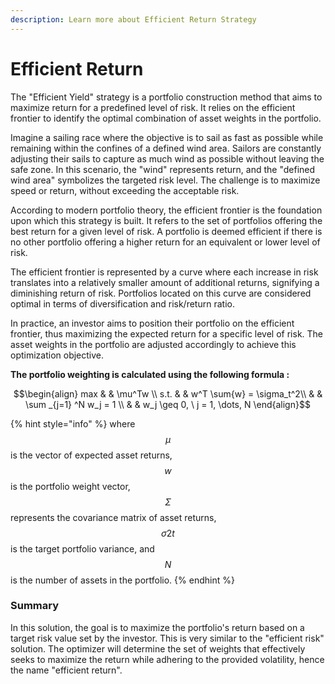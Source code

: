 ```yaml
---
description: Learn more about Efficient Return Strategy
---
```


# Efficient Return

The "Efficient Yield" strategy is a portfolio construction method that aims to maximize return for a predefined level of risk. It relies on the efficient frontier to identify the optimal combination of asset weights in the portfolio.

Imagine a sailing race where the objective is to sail as fast as possible while remaining within the confines of a defined wind area. Sailors are constantly adjusting their sails to capture as much wind as possible without leaving the safe zone. In this scenario, the "wind" represents return, and the "defined wind area" symbolizes the targeted risk level. The challenge is to maximize speed or return, without exceeding the acceptable risk.

According to modern portfolio theory, the efficient frontier is the foundation upon which this strategy is built. It refers to the set of portfolios offering the best return for a given level of risk. A portfolio is deemed efficient if there is no other portfolio offering a higher return for an equivalent or lower level of risk.

The efficient frontier is represented by a curve where each increase in risk translates into a relatively smaller amount of additional returns, signifying a diminishing return of risk. Portfolios located on this curve are considered optimal in terms of diversification and risk/return ratio.

In practice, an investor aims to position their portfolio on the efficient frontier, thus maximizing the expected return for a specific level of risk. The asset weights in the portfolio are adjusted accordingly to achieve this optimization objective.

**The portfolio weighting is calculated using the following formula :**&#x20;

$$\begin{align}         max  & & \mu^Tw \\         s.t. & & w^T \sum{w} = \sigma_t^2\\              & &  \sum _{j=1} ^N w_j = 1 \\              & & w_j \geq 0, \ j = 1, \dots, N     \end{align}$$

{% hint style="info" %}
where $$μ$$ is the vector of expected asset returns, $$w$$ is the portfolio weight vector, $$Σ$$ represents the covariance matrix of asset returns, $$σ2t​$$ is the target portfolio variance, and $$N$$ is the number of assets in the portfolio.
{% endhint %}

### **Summary**&#x20;

In this solution, the goal is to maximize the portfolio's return based on a target risk value set by the investor. This is very similar to the "efficient risk" solution. The optimizer will determine the set of weights that effectively seeks to maximize the return while adhering to the provided volatility, hence the name "efficient return".
